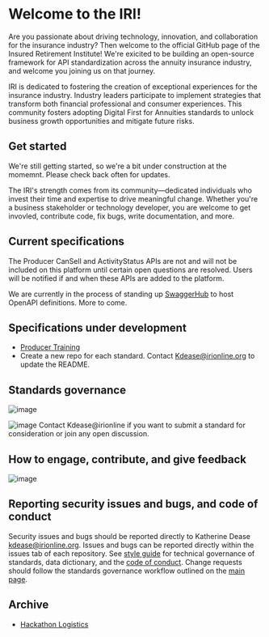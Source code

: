 # Welcome to the IRI!

Are you passionate about driving technology, innovation, and collaboration for the insurance industry? Then welcome to the official GitHub page of the Insured Retirement Institute! We're exicited to be building an open-source framework for API standardization across the annuity insurance industry, and welcome you joining us on that journey.

IRI is dedicated to fostering the creation of exceptional experiences for the insurance industry. Industry leaders participate to implement strategies that transform both financial professional and consumer experiences. This community fosters adopting Digital First for Annuities standards to unlock business growth opportunities and mitigate future risks. 

## Get started

We're still getting started, so we're a bit under construction at the momemnt. Please check back often for updates.

The IRI's strength comes from its community—dedicated individuals who invest their time and expertise to drive meaningful change. Whether you're a business stakeholder or technology developer, you are welcome to get invovled, contribute code, fix bugs, write documentation, and more.

## Current specifications
The Producer CanSell and ActivityStatus APIs are not and will not be included on this platform until certain open questions are resolved. Users will be notified if and when these APIs are added to the platform.

We are currently in the process of standing up [SwaggerHub](https://wwww.swaggerhub.com) to host OpenAPI definitions. More to come.

## Specifications under development
- [Producer Training](https://github.com/Insured-Retirement-Institute/Producer-Training)
- Create a new repo for each standard. Contact Kdease@irionline.org to update the README.

## Standards governance 
![image](https://github.com/user-attachments/assets/2dab2fdd-9d25-47e4-8348-a7e568176d66)

![image](https://github.com/user-attachments/assets/7aea5d11-e6f0-4df6-9617-352472297add)
Contact Kdease@irionline if you want to submit a standard for consideration or join any open discussion.

## How to engage, contribute, and give feedback

![image](https://github.com/user-attachments/assets/ffedfd24-f0b3-4a6c-b624-c7ea3344e2cf)

## Reporting security issues and bugs, and code of conduct

Security issues and bugs should be reported directly to Katherine Dease kdease@irionline.org. Issues and bugs can be reported directly within the issues tab of each repository. See [style guide](https://github.com/Insured-Retirement-Institute/Style-Guide) for technical governance of standards, data dictionary, and the [code of conduct](https://github.com/Insured-Retirement-Institute/Style-Guide/blob/main/CODE_OF_CONDUCT.md). Change requests should follow the standards governance workflow outlined on the [main page](https://github.com/Insured-Retirement-Institute).

## Archive
- [Hackathon Logistics](https://github.com/Insured-Retirement-Institute/Hackathon)
